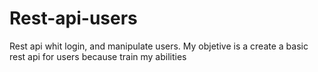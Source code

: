 # Rest-api-users
Rest api whit login, and manipulate users.
My objetive is a create a basic rest api for users because train my abilities
